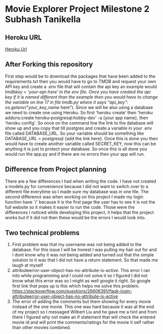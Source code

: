 # Movie Explorer Project Milestone 2 Subhash Tanikella

## Heroku URL

[Heroku Url](https://fast-ridge-64170.herokuapp.com/)

## After Forking this repository

First step would be to download the packages that have been added to the requirements.txt then you would have to go to TMDB and request your own API key and create a .env file that will contain the api key an example would tmdb*key = 'your-api-here' in the env file. Once you have created the api key if it is named different than the example then you would have to change the variable on line 17 in file tmdb.py where it says "api_key": os.getenv("your_key_name* here"). Since we will be also using a database we need to create one using Heroku. So first 'heroku create' then 'heroku addons:create heroku-postgresql:hobby-dev' -a {your app name}, then 'heroku config'. So once on the command line the link to the database will show up and you copy that till postgres and create a variable in your .env file called DATABASE_URL. So your variable should be something like DATABASE_URL = postgresql {add the link here}. Once this is done you then would have to create another variable called SECRET_KEY, now this can be anything it is just to protect your database. So once this is all done you would run the app.py and if there are no errors then your app will run.

## Difference from Project planning

There are a few differences I had when writing the code. I have not created a models.py for convenience because I did not want to switch over to a different file everytime so I made sure my database was in one file. The second difference was when working on this project I made my login function have '/' because it is the first page the user has to see it is not the full website so it makes it easier to run the code. Those were the differences I noticed while developing this project, it helps that the project works but if it did not then these would be the errors I would look into.

## Two technical problems

1. First problem was that my username was not being added to the database. For this issue I will be honest I was pulling my hair out for and I dont know why it was not being added and turned out that the simple solution to it was that I did not have a return statement. So that made me laugh at myself
2. attributeerror-user-object-has-no-attribute-is-active. This error I ran into while programming and I could not solve it so I figured I did not know what this error was so I might as well google it right. So google first link that pops up is this which helps me solve this problem. https://stackoverflow.com/questions/26606391/flask-login-attributeerror-user-object-has-no-attribute-is-active
3. The error of adding the comments but them showing for every movie instead of the one movie. This one was hard because it was at the end of my project so I messaged Wilbert Liu and he gave me a hint and from there I figured why not make an if statement that will check the entered movie id and will print the comments/ratings for the movie it self rather than other movies combined.
